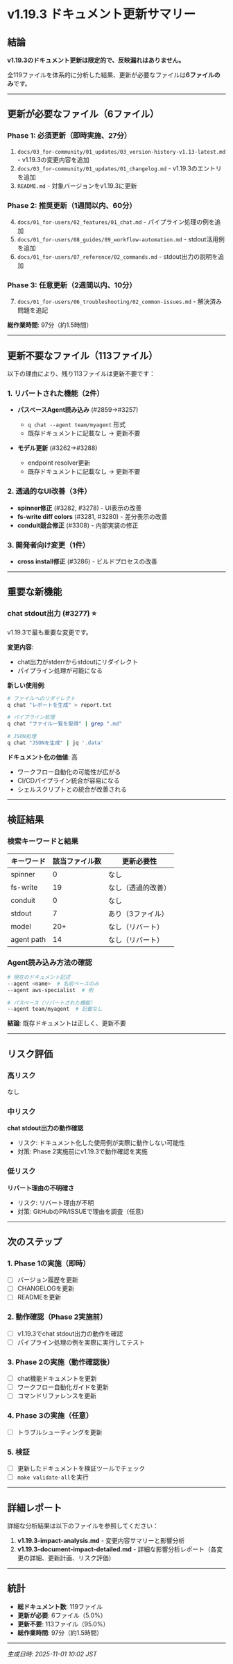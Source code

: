 # v1.19.3 ドキュメント更新サマリー

## 結論

**v1.19.3のドキュメント更新は限定的で、反映漏れはありません。**

全119ファイルを体系的に分析した結果、更新が必要なファイルは**6ファイルのみ**です。

---

## 更新が必要なファイル（6ファイル）

### Phase 1: 必須更新（即時実施、27分）
1. `docs/03_for-community/01_updates/03_version-history-v1.13-latest.md` - v1.19.3の変更内容を追加
2. `docs/03_for-community/01_updates/01_changelog.md` - v1.19.3のエントリを追加
3. `README.md` - 対象バージョンをv1.19.3に更新

### Phase 2: 推奨更新（1週間以内、60分）
4. `docs/01_for-users/02_features/01_chat.md` - パイプライン処理の例を追加
5. `docs/01_for-users/08_guides/09_workflow-automation.md` - stdout活用例を追加
6. `docs/01_for-users/07_reference/02_commands.md` - stdout出力の説明を追加

### Phase 3: 任意更新（2週間以内、10分）
7. `docs/01_for-users/06_troubleshooting/02_common-issues.md` - 解決済み問題を追記

**総作業時間**: 97分（約1.5時間）

---

## 更新不要なファイル（113ファイル）

以下の理由により、残り113ファイルは更新不要です：

### 1. リバートされた機能（2件）
- **パスベースAgent読み込み** (#2859→#3257)
  - `q chat --agent team/myagent` 形式
  - 既存ドキュメントに記載なし → 更新不要
  
- **モデル更新** (#3262→#3288)
  - endpoint resolver更新
  - 既存ドキュメントに記載なし → 更新不要

### 2. 透過的なUI改善（3件）
- **spinner修正** (#3282, #3278) - UI表示の改善
- **fs-write diff colors** (#3281, #3280) - 差分表示の改善
- **conduit競合修正** (#3308) - 内部実装の修正

### 3. 開発者向け変更（1件）
- **cross install修正** (#3286) - ビルドプロセスの改善

---

## 重要な新機能

### chat stdout出力 (#3277) ⭐
v1.19.3で最も重要な変更です。

**変更内容**:
- chat出力がstderrからstdoutにリダイレクト
- パイプライン処理が可能になる

**新しい使用例**:
```bash
# ファイルへのリダイレクト
q chat "レポートを生成" > report.txt

# パイプライン処理
q chat "ファイル一覧を取得" | grep ".md"

# JSON処理
q chat "JSONを生成" | jq '.data'
```

**ドキュメント化の価値**: 高
- ワークフロー自動化の可能性が広がる
- CI/CDパイプライン統合が容易になる
- シェルスクリプトとの統合が改善される

---

## 検証結果

### 検索キーワードと結果
| キーワード | 該当ファイル数 | 更新必要性 |
|-----------|--------------|----------|
| spinner | 0 | なし |
| fs-write | 19 | なし（透過的改善） |
| conduit | 0 | なし |
| stdout | 7 | あり（3ファイル） |
| model | 20+ | なし（リバート） |
| agent path | 14 | なし（リバート） |

### Agent読み込み方法の確認
```bash
# 現在のドキュメント記述
--agent <name>  # 名前ベースのみ
--agent aws-specialist  # 例

# パスベース（リバートされた機能）
--agent team/myagent  # 記載なし
```

**結論**: 既存ドキュメントは正しく、更新不要

---

## リスク評価

### 高リスク
なし

### 中リスク
**chat stdout出力の動作確認**
- リスク: ドキュメント化した使用例が実際に動作しない可能性
- 対策: Phase 2実施前にv1.19.3で動作確認を実施

### 低リスク
**リバート理由の不明確さ**
- リスク: リバート理由が不明
- 対策: GitHubのPR/ISSUEで理由を調査（任意）

---

## 次のステップ

### 1. Phase 1の実施（即時）
- [ ] バージョン履歴を更新
- [ ] CHANGELOGを更新
- [ ] READMEを更新

### 2. 動作確認（Phase 2実施前）
- [ ] v1.19.3でchat stdout出力の動作を確認
- [ ] パイプライン処理の例を実際に実行してテスト

### 3. Phase 2の実施（動作確認後）
- [ ] chat機能ドキュメントを更新
- [ ] ワークフロー自動化ガイドを更新
- [ ] コマンドリファレンスを更新

### 4. Phase 3の実施（任意）
- [ ] トラブルシューティングを更新

### 5. 検証
- [ ] 更新したドキュメントを検証ツールでチェック
- [ ] `make validate-all`を実行

---

## 詳細レポート

詳細な分析結果は以下のファイルを参照してください：

1. **v1.19.3-impact-analysis.md** - 変更内容サマリーと影響分析
2. **v1.19.3-document-impact-detailed.md** - 詳細な影響分析レポート（各変更の詳細、更新計画、リスク評価）

---

## 統計

- **総ドキュメント数**: 119ファイル
- **更新が必要**: 6ファイル（5.0%）
- **更新不要**: 113ファイル（95.0%）
- **総作業時間**: 97分（約1.5時間）

---

*生成日時: 2025-11-01 10:02 JST*
